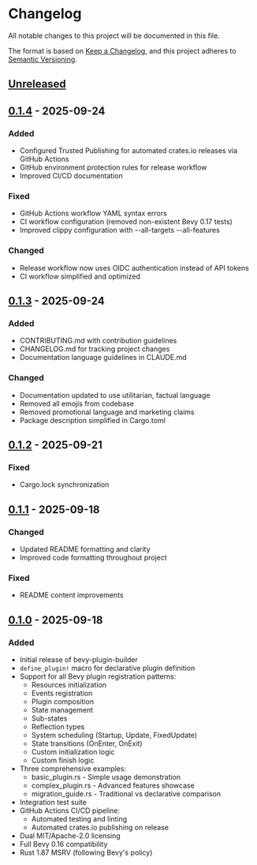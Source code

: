 # Changelog

All notable changes to this project will be documented in this file.

The format is based on [Keep a Changelog](https://keepachangelog.com/en/1.0.0/),
and this project adheres to [Semantic Versioning](https://semver.org/spec/v2.0.0.html).

## [Unreleased]

## [0.1.4] - 2025-09-24

### Added
- Configured Trusted Publishing for automated crates.io releases via GitHub Actions
- GitHub environment protection rules for release workflow
- Improved CI/CD documentation

### Fixed
- GitHub Actions workflow YAML syntax errors
- CI workflow configuration (removed non-existent Bevy 0.17 tests)
- Improved clippy configuration with --all-targets --all-features

### Changed
- Release workflow now uses OIDC authentication instead of API tokens
- CI workflow simplified and optimized

## [0.1.3] - 2025-09-24

### Added
- CONTRIBUTING.md with contribution guidelines
- CHANGELOG.md for tracking project changes
- Documentation language guidelines in CLAUDE.md

### Changed
- Documentation updated to use utilitarian, factual language
- Removed all emojis from codebase
- Removed promotional language and marketing claims
- Package description simplified in Cargo.toml

## [0.1.2] - 2025-09-21

### Fixed
- Cargo.lock synchronization

## [0.1.1] - 2025-09-18

### Changed
- Updated README formatting and clarity
- Improved code formatting throughout project

### Fixed
- README content improvements

## [0.1.0] - 2025-09-18

### Added
- Initial release of bevy-plugin-builder
- `define_plugin!` macro for declarative plugin definition
- Support for all Bevy plugin registration patterns:
  - Resources initialization
  - Events registration
  - Plugin composition
  - State management
  - Sub-states
  - Reflection types
  - System scheduling (Startup, Update, FixedUpdate)
  - State transitions (OnEnter, OnExit)
  - Custom initialization logic
  - Custom finish logic
- Three comprehensive examples:
  - basic_plugin.rs - Simple usage demonstration
  - complex_plugin.rs - Advanced features showcase
  - migration_guide.rs - Traditional vs declarative comparison
- Integration test suite
- GitHub Actions CI/CD pipeline:
  - Automated testing and linting
  - Automated crates.io publishing on release
- Dual MIT/Apache-2.0 licensing
- Full Bevy 0.16 compatibility
- Rust 1.87 MSRV (following Bevy's policy)

[Unreleased]: https://github.com/noahsabaj/bevy-plugin-builder/compare/v0.1.4...HEAD
[0.1.4]: https://github.com/noahsabaj/bevy-plugin-builder/compare/v0.1.3...v0.1.4
[0.1.3]: https://github.com/noahsabaj/bevy-plugin-builder/compare/v0.1.2...v0.1.3
[0.1.2]: https://github.com/noahsabaj/bevy-plugin-builder/compare/v0.1.1...v0.1.2
[0.1.1]: https://github.com/noahsabaj/bevy-plugin-builder/compare/v0.1.0...v0.1.1
[0.1.0]: https://github.com/noahsabaj/bevy-plugin-builder/releases/tag/v0.1.0